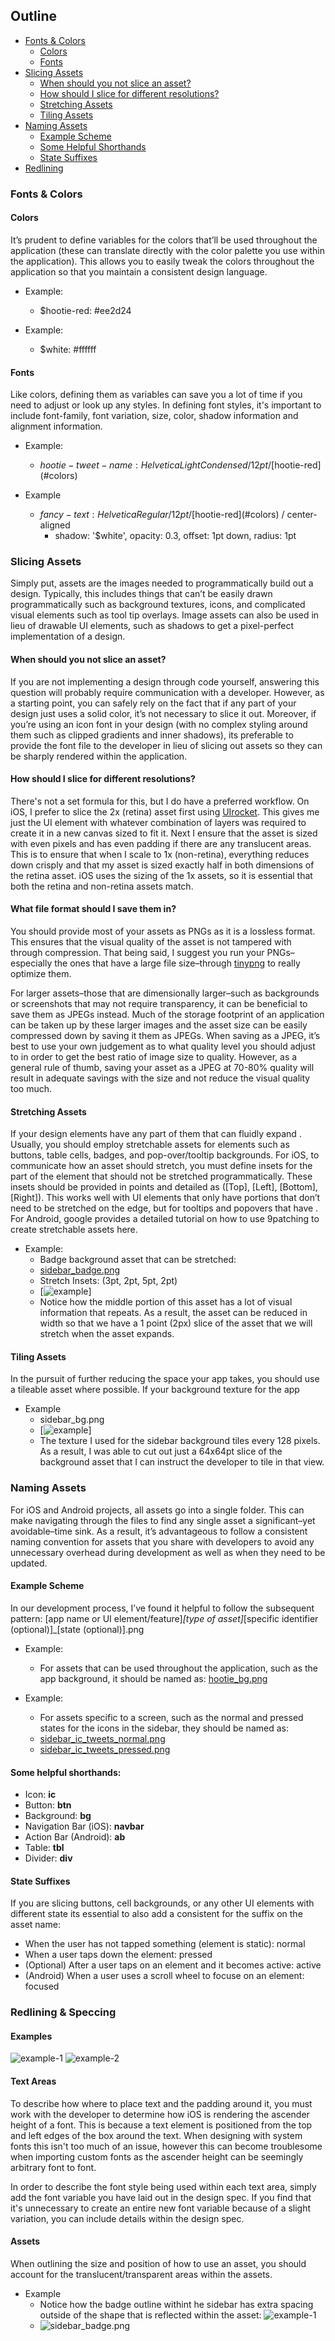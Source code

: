 ## Outline
- [Fonts & Colors](##fonts--colors)
	- [Colors](#Colors)
	- [Fonts](#Fonts)
- [Slicing Assets](#slicing-assets)
	- [When should you not slice an asset?](#when-should-you-not-slice-an-asset)
	- [How should I slice for different resolutions?](#how-should-i-slice-for-different-resolutions)
	- [Stretching Assets](#stretching-assets)
	- [Tiling Assets](##tiling-assets)
- [Naming Assets](#naming-assets)
	- [Example Scheme](#example-scheme)
	- [Some Helpful Shorthands](##some-helpful-shorthands)
	- [State Suffixes](#state-suffixes)
- [Redlining](#redlining)

### Fonts & Colors
#### Colors
It’s prudent to define variables for the colors that’ll be used throughout the application (these can translate directly with the color palette you use within the application). This allows you to easily tweak the colors throughout the application so that you maintain a consistent design language.

- Example:
	- $hootie-red: #ee2d24

- Example:
	- $white: #ffffff

#### Fonts
Like colors, defining them as variables can save you a lot of time if you need to adjust or look up any styles. In defining font styles, it's important to include font-family, font variation, size, color, shadow information and alignment information.

- Example:
	- $hootie-tweet-name: Helvetica Light Condensed / 12pt / [$hootie-red](#colors)

- Example
	- $fancy-text: Helvetica Regular / 12pt / [$hootie-red](#colors) / center-aligned
		- shadow: '$white', opacity: 0.3, offset: 1pt down, radius: 1pt

### Slicing Assets
Simply put, assets are the images needed to programmatically build out a design. Typically, this includes things that can’t be easily drawn programmatically such as background textures, icons, and complicated visual elements such as tool tip overlays. Image assets can also be used in lieu of drawable UI elements, such as shadows to get a pixel-perfect implementation of a design.

#### When should you not slice an asset?
If you are not implementing a design through code yourself, answering this question will probably require communication with a developer. However, as a starting point, you can safely rely on the fact that if any part of your design just uses a solid color, it’s not necessary to slice it out. Moreover, if you’re using an icon font in your design (with no complex styling around them such as clipped gradients and inner shadows), its preferable to provide the font file to the developer in lieu of slicing out assets so they can be sharply rendered within the application.

#### How should I slice for different resolutions?
There's not a set formula for this, but I do have a preferred workflow. On iOS, I prefer to slice the 2x (retina) asset first using [UIrocket](#https://uirocket.com/). This gives me just the UI element with whatever combination of layers was required to create it in a new canvas sized to fit it. Next I ensure that the asset is sized with even pixels and has even padding if there are any translucent areas. This is to ensure that when I scale to 1x (non-retina), everything reduces down crisply and that my asset is sized exactly half in both dimensions of the retina asset. iOS uses the sizing of the 1x assets, so it is essential that both the retina and non-retina assets match.

#### What file format should I save them in?
You should provide most of your assets as PNGs as it is a lossless format. This ensures that the visual quality of the asset is not tampered with through compression. That being said, I suggest you run your PNGs–especially the ones that have a large file size–through [tinypng](http://tinypng.org/) to really optimize them.

For larger assets–those that are dimensionally larger–such as backgrounds or screenshots that may not require transparency, it can be beneficial to save them as JPEGs instead. Much of the storage footprint of an application can be taken up by these larger images and the asset size can be easily compressed down by saving it them as JPEGs. When saving as a JPEG, it’s best to use your own judgement as to what quality level you should adjust to in order to get the best ratio of image size to quality. However, as a general rule of thumb, saving your asset as a JPEG at 70-80% quality will result in adequate savings with the size and not reduce the visual quality too much.

#### Stretching Assets
If your design elements have any part of them that can fluidly expand . Usually, you should employ stretchable assets for elements such as buttons, table cells, badges, and pop-over/tooltip backgrounds. For iOS, to communicate how an asset should stretch, you must define insets for the part of the element that should not be stretched programmatically. These insets should be provided in points and detailed as ([Top], [Left], [Bottom], [Right]). This works well with UI elements that only have portions that don’t need to be stretched on the edge, but for tooltips and popovers that have . For Android, google provides a detailed tutorial on how to use 9patching to create stretchable assets here.

- Example: 
	- Badge background asset that can be stretched:
	- [sidebar_badge.png](tree/master/assets/sidebar_badge.png)
	- Stretch Insets: (3pt, 2pt, 5pt, 2pt)
	- [![example](tree/master/Examples/stretchable_example.png)]
	- Notice how the middle portion of this asset has a lot of visual information that repeats. As a result, the asset can be reduced in width so that we have a 1 point (2px) slice of the asset that we will stretch when the asset expands.

#### Tiling Assets
In the pursuit of further reducing the space your app takes, you should use a tileable asset where possible. If your background texture for the app

- Example
	- sidebar_bg.png
	- [![example](tree/master/Assets/sidebar_bg.png)]
	- The texture I used for the sidebar background tiles every 128 pixels. As a result, I was able to cut out just a 64x64pt slice of the background asset that I can instruct the developer to tile in that view.

### Naming Assets
For iOS and Android projects, all assets go into a single folder. This can make navigating through the files to find any single asset a significant–yet avoidable–time sink. As a result, it’s advantageous to follow a consistent naming convention for assets that you share with developers to avoid any unnecessary overhead during development as well as when they need to be updated. 

#### Example Scheme
In our development process, I’ve found it helpful to follow the subsequent pattern:
[app name or UI element/feature]_[type of asset]_[specific identifier (optional)]_[state (optional)].png

- Example:
	- For assets that can be used throughout the application, such as the app background, it should be named as:
[hootie_bg.png](.../Assets/hootie_bg.png)

- Example:
	- For assets specific to a screen, such as the normal and pressed states for the icons in the sidebar, they should be named as:
	- [sidebar_ic_tweets_normal.png](tree/master/Assets/sidebar_ic_tweets_normal.png)
	- [sidebar_ic_tweets_pressed.png](tree/master/Assets/sidebar_ic_tweets_pressed.png)

#### Some helpful shorthands:
- Icon: **ic**
- Button: **btn**
- Background: **bg**
- Navigation Bar (iOS): **navbar**
- Action Bar (Android): **ab**
- Table: **tbl**
- Divider: **div**

#### State Suffixes
If you are slicing buttons, cell backgrounds, or any other UI elements with different state its essential to also add a consistent for the suffix on the asset name:

- When the user has not tapped something (element is static): normal
- When a user taps down the element: pressed
- (Optional) After a user taps on an element and it becomes active: active 
- (Android) When a user uses a scroll wheel to focuse on an element: focused

### Redlining & Speccing
#### Examples
![example-1](tree/master/Examples/1_sidebar+REDLINES.png)
![example-2](tree/master/Examples/2_feed+REDLINES.png)

#### Text Areas
To describe how where to place text and the padding around it, you must work with the developer to determine how iOS is rendering the ascender height of a font. This is because a text element is positioned from the top and left edges of the box around the text. When designing with system fonts this isn't too much of an issue, however this can become troublesome when importing custom fonts as the ascender height can be seemingly arbitrary font to font. 

In order to describe the font style being used within each text area, simply add the font variable you have laid out in the design spec. If you find that it's unnecessary to create an entire new font variable because of a slight variation, you can include details within the design spec.

#### Assets
When outlining the size and position of how to use an asset, you should account for the translucent/transparent areas within the assets.

- Example
	- Notice how the badge outline withint he sidebar has extra spacing outside of the shape that is reflected within the asset: ![example-1](tree/master/Examples/1_sidebar+REDLINES.png)
	- ![sidebar_badge.png](tree/master/assets/sidebar_badge.png)

#### 
